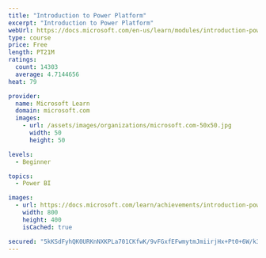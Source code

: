 ```yaml
---
title: "Introduction to Power Platform"
excerpt: "Introduction to Power Platform"
webUrl: https://docs.microsoft.com/en-us/learn/modules/introduction-power-platform/
type: course
price: Free
length: PT21M
ratings:
  count: 14303
  average: 4.7144656
heat: 79

provider:
  name: Microsoft Learn
  domain: microsoft.com
  images:
    - url: /assets/images/organizations/microsoft.com-50x50.jpg
      width: 50
      height: 50

levels:
  - Beginner

topics:
  - Power BI

images:
  - url: https://docs.microsoft.com/learn/achievements/introduction-power-platform-social.png
    width: 800
    height: 400
    isCached: true

secured: "5kKSdFyhQK0URKnNXKPLa701CKfwK/9vFGxfEFwmytmJmiirjHx+Pt0+6W/k3R613ccpYw4vh7Fvo0VPUVZxNCN4zDi3sE8ygmZGOm6xBlhF0c4fMGjTD+ILVB4z4PcF3NA9aA1sQvvHoM5JiflsGfudQxoTiid5CS5UfzoSerWhvby5ge4ddSp15FETK+kPnU29XpB+AJZwK+EMaa1GGQwEPIsdOYjfKn+2Z1y5LM9czrGcK4aWOCRSK5LBR9v14q4ORNHmPHm7CWKyLvfolAdfqw2agv0RwgIYi2g4vUSb7GeGOpBNHa7l8yNLT2toqkoKYO6mfzTu6uzgjSOG/nRZ3H4TPAb5PaHF87hPi+/LVx6zGXHGvXkQQT4IB+WzzCgMJCmM5OdPqIV8pdO2taAW5qzcRDWrPd345Ks7ajxBQfzNUaWi8bnC70+pCjHQ;swJX7EVLmpcFwEe/MK5Syw=="
---
```


